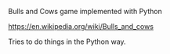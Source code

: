 Bulls and Cows game implemented with Python

https://en.wikipedia.org/wiki/Bulls_and_cows


Tries to do things in the Python way.
